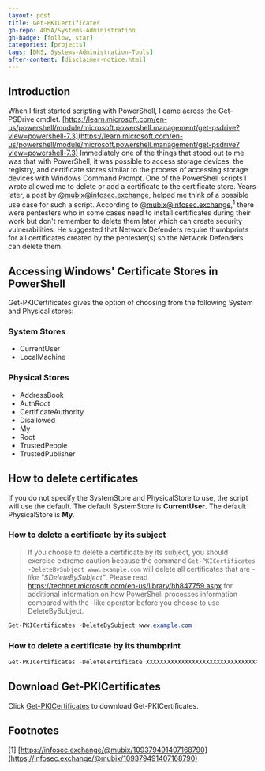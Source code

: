 ```yaml
---
layout: post
title: Get-PKICertificates
gh-repo: 4D5A/Systems-Administration
gh-badge: [follow, star]
categories: [projects]
tags: [DNS, Systems-Administration-Tools]
after-content: [disclaimer-notice.html]
---
```

## Introduction
When I first started scripting with PowerShell, I came across the Get-PSDrive cmdlet. [https://learn.microsoft.com/en-us/powershell/module/microsoft.powershell.management/get-psdrive?view=powershell-7.3](https://learn.microsoft.com/en-us/powershell/module/microsoft.powershell.management/get-psdrive?view=powershell-7.3) Immediately one of the things that stood out to me was that with PowerShell, it was possible to access storage devices, the registry, and certificate stores similar to the process of accessing storage devices with Windows Command Prompt. One of the PowerShell scripts I wrote allowed me to delete or add a certificate to the certificate store. Years later, a post by [@mubix@infosec.exchange](https://infosec.exchange/@mubix), helped me think of a possible use case for such a script. According to [@mubix@infosec.exchange](https://infosec.exchange/@mubix),<sup>1</sup> there were pentesters who in some cases need to install certificates during their work but don't remember to delete them later which can create security vulnerabilities. He suggested that Network Defenders require thumbprints for all certificates created by the pentester(s) so the Network Defenders can delete them.

## Accessing Windows' Certificate Stores in PowerShell
Get-PKICertificates gives the option of choosing from the following System and Physical stores:

### System Stores

* CurrentUser
* LocalMachine

### Physical Stores

* AddressBook
* AuthRoot
* CertificateAuthority
* Disallowed
* My
* Root
* TrustedPeople
* TrustedPublisher

## How to delete certificates
If you do not specify the SystemStore and PhysicalStore to use, the script will use the default. The default SystemStore is **CurrentUser**. The default PhysicalStore is **My**.
### How to delete a certificate by its subject

> If you choose to delete a certificate by its subject, you should exercise extreme caution because the command ```Get-PKICertificates -DeleteBySubject www.example.com``` will delete all certificates that are _-like "*$DeleteBySubject*"_. Please read https://technet.microsoft.com/en-us/library/hh847759.aspx for additional information on how PowerShell processes information compared with the -like operator before you choose to use DeleteBySubject.

```powershell
Get-PKICertificates -DeleteBySubject www.example.com
```

### How to delete a certificate by its thumbprint
```powershell
Get-PKICertificates -DeleteCertificate XXXXXXXXXXXXXXXXXXXXXXXXXXXXXXXXXXXXXXXX
```

## Download Get-PKICertificates
Click [Get-PKICertificates](https://github.com/4D5A/Systems-Administration/blob/main/Windows/Configuration%20Management/Get-PKICertificates/Get-PKICertificates.ps1) to download Get-PKICertificates.
## Footnotes
[1] [https://infosec.exchange/@mubix/109379491407168790](https://infosec.exchange/@mubix/109379491407168790)